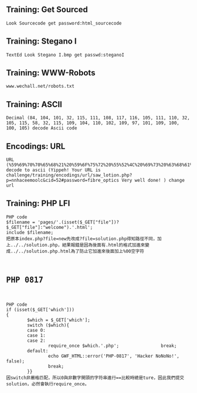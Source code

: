 <h2>Training: Get Sourced</h2>
 <pre><code>Look Sourcecode get password:html_sourcecode</code></pre>
 
<h2>Training: Stegano I</h2>
<pre><code>TextEd Look Stegano I.bmp get passwd:steganoI</code></pre>

<h2>Training: WWW-Robots</h2>
<pre><code>www.wechall.net/robots.txt</code></pre>

<h2>Training: ASCII</h2>
<pre><code>Decimal (84, 104, 101, 32, 115, 111, 108, 117, 116, 105, 111, 110, 32, 105, 115, 58, 32, 115, 109, 104, 110, 102, 109, 97, 101, 109, 100, 100, 105) decode Ascii code</code></pre>

<h2>Encodings: URL</h2>
<pre><code>URL (%59%69%70%70%65%68%21%20%59%6F%75%72%20%55%52%4C%20%69%73%20%63%68%61%6C%6C%65%6E%67%65%2F%74%72%61%69%6E%69%6E%67%2F%65%6E%63%6F%64%69%6E%67%73%2F%75%72%6C%2F%73%61%77%5F%6C%6F%74%69%6F%6E%2E%70%68%70%3F%70%3D%6E%6E%68%61%63%65%65%6D%6F%6F%6C%63%26%63%69%64%3D%35%32%23%70%61%73%73%77%6F%72%64%3D%66%69%62%72%65%5F%6F%70%74%69%63%73%20%56%65%72%79%20%77%65%6C%6C%20%64%6F%6E%65%21) decode to ascii (Yippeh! Your URL is challenge/training/encodings/url/saw_lotion.php?p=nnhaceemoolc&cid=52#password=fibre_optics Very well done! ) change url</code></pre>

<h2>Training: PHP LFI</h2>
<pre><code>PHP code
$filename = 'pages/'.(isset($_GET["file"])?$_GET["file"]:"welcome").'.html';
include $filename;
把原本index.php?file=new先改成?file=solution.php得知路徑不同，加上../../solution.php，結果報錯是因為後面有.html的格式加進來變成../../solution.php.html為了防止它加進來後面加上%00空字符
</code><pre>

<h2>PHP 0817</h2>
<pre><code>PHP code
if (isset($_GET['which']))
{
        $which = $_GET['which'];
        switch ($which){
        case 0:
        case 1:
        case 2:
                require_once $which.'.php';                break;
        default:
                echo GWF_HTML::error('PHP-0817', 'Hacker NoNoNo!', false);
                break;
        }}
因switch非嚴格匹配，所以0與非數字開頭的字符串進行==比較時總是ture，因此我們提交solution，必然會執行require_once。
</code></pre>

